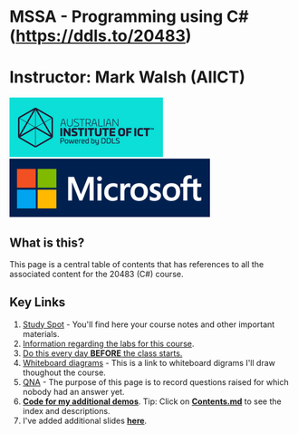 # MSSA - Programming using C# (https://ddls.to/20483)
# Instructor: Mark Walsh (AIICT)


![](Images/AIICT.png)
![](Images/Microsoft.png)
## What is this?
This page is a central table of contents that has references to all the associated content for the 20483 (C#) course.

## Key Links
1. [Study Spot](https://www.studyspot.com.au/course/view.php?id=396) - You'll find here your course notes and other important materials.
2. [Information regarding the labs for this course](Documents/Labs.md).
3. [Do this every day **BEFORE** the class starts.](Documents/EverydaySetup.md)
4. [Whiteboard diagrams](Documents/WhiteboardDiagrams/WhiteboardDiagrams.pdf) - This is a link to whiteboard digrams I'll draw thoughout the course.
5. [QNA](https://mwddls.sharepoint.com/:w:/s/LP/Efygw1txaDNJlKTTwJU1yfABjT93OPlTu9oOL2zrxyjxiQ?e=CqW2Zp) - The purpose of this page is to record questions raised for which nobody had an answer yet.
6. [**Code for my additional demos**](MarksCode/). Tip: Click on [**Contents.md**](MarksCode/Contents.md) to see the index and descriptions.
7. I've added additional slides [**here**](Documents/ReviewSlides/).
